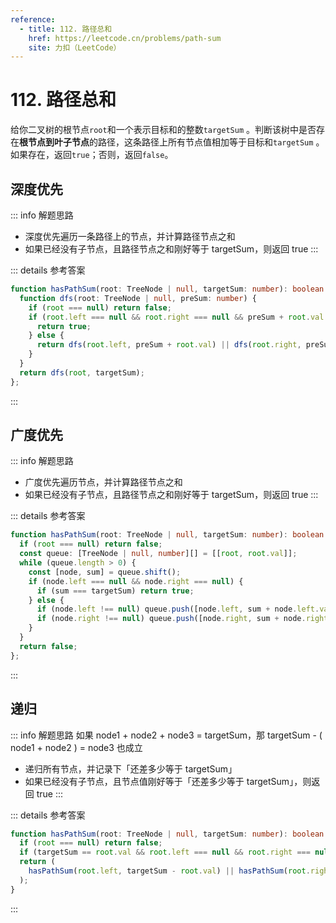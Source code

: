 ```yaml
---
reference:
  - title: 112. 路径总和
    href: https://leetcode.cn/problems/path-sum
    site: 力扣（LeetCode）
---
```


# 112. 路径总和

给你二叉树的根节点`root`和一个表示目标和的整数`targetSum` 。判断该树中是否存在**根节点到叶子节点**的路径，这条路径上所有节点值相加等于目标和`targetSum` 。如果存在，返回`true`；否则，返回`false`。

## 深度优先

::: info 解题思路
- 深度优先遍历一条路径上的节点，并计算路径节点之和
- 如果已经没有子节点，且路径节点之和刚好等于 targetSum，则返回 true
:::

::: details 参考答案
```ts
function hasPathSum(root: TreeNode | null, targetSum: number): boolean {
  function dfs(root: TreeNode | null, preSum: number) {
    if (root === null) return false;
    if (root.left === null && root.right === null && preSum + root.val === targetSum) {
      return true;
    } else {
      return dfs(root.left, preSum + root.val) || dfs(root.right, preSum + root.val);
    }
  }
  return dfs(root, targetSum);
};
```
:::

## 广度优先

::: info 解题思路
- 广度优先遍历节点，并计算路径节点之和
- 如果已经没有子节点，且路径节点之和刚好等于 targetSum，则返回 true
:::

::: details 参考答案
```ts
function hasPathSum(root: TreeNode | null, targetSum: number): boolean {
  if (root === null) return false;
  const queue: [TreeNode | null, number][] = [[root, root.val]];
  while (queue.length > 0) {
    const [node, sum] = queue.shift();
    if (node.left === null && node.right === null) {
      if (sum === targetSum) return true;
    } else {
      if (node.left !== null) queue.push([node.left, sum + node.left.val]);
      if (node.right !== null) queue.push([node.right, sum + node.right.val]);
    }
  }
  return false;
};
```
:::

## 递归

::: info 解题思路
如果 node1 + node2 + node3 = targetSum，那 targetSum - ( node1 + node2 ) = node3 也成立
- 递归所有节点，并记录下「还差多少等于 targetSum」
- 如果已经没有子节点，且节点值刚好等于「还差多少等于 targetSum」，则返回 true
:::

::: details 参考答案
```ts
function hasPathSum(root: TreeNode | null, targetSum: number): boolean {
  if (root === null) return false;
  if (targetSum == root.val && root.left === null && root.right === null) return true;
  return (
    hasPathSum(root.left, targetSum - root.val) || hasPathSum(root.right, targetSum - root.val)
  );
}
```
:::